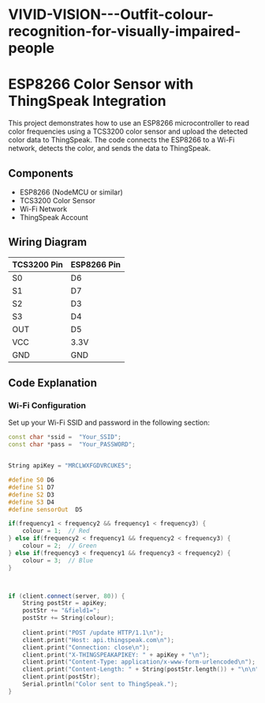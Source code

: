 # VIVID-VISION---Outfit-colour-recognition-for-visually-impaired-people


# ESP8266 Color Sensor with ThingSpeak Integration

This project demonstrates how to use an ESP8266 microcontroller to read color frequencies using a TCS3200 color sensor and upload the detected color data to ThingSpeak. The code connects the ESP8266 to a Wi-Fi network, detects the color, and sends the data to ThingSpeak.

## Components

- ESP8266 (NodeMCU or similar)
- TCS3200 Color Sensor
- Wi-Fi Network
- ThingSpeak Account

## Wiring Diagram

| TCS3200 Pin  | ESP8266 Pin |
|--------------|-------------|
| S0           | D6          |
| S1           | D7          |
| S2           | D3          |
| S3           | D4          |
| OUT          | D5          |
| VCC          | 3.3V        |
| GND          | GND         |

## Code Explanation

### Wi-Fi Configuration
Set up your Wi-Fi SSID and password in the following section:

```cpp
const char *ssid =  "Your_SSID";     
const char *pass =  "Your_PASSWORD";


String apiKey = "MRCLWXFGDVRCUKE5"; 

#define S0 D6
#define S1 D7
#define S2 D3
#define S3 D4
#define sensorOut  D5

if(frequency1 < frequency2 && frequency1 < frequency3) {
    colour = 1;  // Red
} else if(frequency2 < frequency1 && frequency2 < frequency3) {
    colour = 2;  // Green
} else if(frequency3 < frequency1 && frequency3 < frequency2) {
    colour = 3;  // Blue
}



if (client.connect(server, 80)) {
    String postStr = apiKey;
    postStr += "&field1=";
    postStr += String(colour);
    
    client.print("POST /update HTTP/1.1\n");
    client.print("Host: api.thingspeak.com\n");
    client.print("Connection: close\n");
    client.print("X-THINGSPEAKAPIKEY: " + apiKey + "\n");
    client.print("Content-Type: application/x-www-form-urlencoded\n");
    client.print("Content-Length: " + String(postStr.length()) + "\n\n");
    client.print(postStr);
    Serial.println("Color sent to ThingSpeak.");
}
